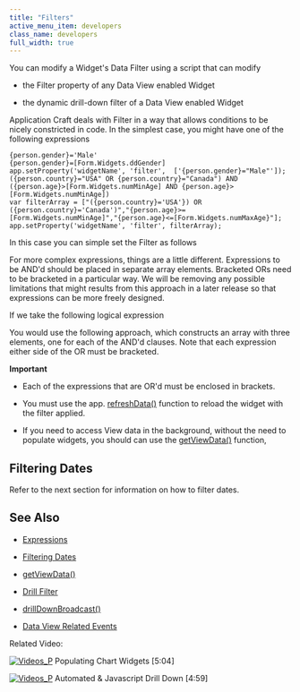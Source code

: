 ```yaml
---
title: "Filters"
active_menu_item: developers
class_name: developers
full_width: true
---
```



You can modify a Widget's Data Filter using a script that can modify

 - the Filter property of any Data View enabled Widget

 - the dynamic drill-down filter of a Data View enabled Widget

Application Craft deals with Filter in a way that allows conditions to be nicely constricted in code. In the simplest case, you might have one of the following expressions

    {person.gender}='Male'
    {person.gender}=[Form.Widgets.ddGender]
    app.setProperty('widgetName', 'filter',  ['{person.gender}="Male"']);
    ({person.country}="USA" OR {person.country}="Canada") AND ({person.age}>[Form.Widgets.numMinAge] AND {person.age}>[Form.Widgets.numMinAge])
    var filterArray = ["({person.country}='USA'}) OR ({person.country}='Canada')","{person.age}>=[Form.Widgets.numMinAge]","{person.age}<=[Form.Widgets.numMaxAge}"];
    app.setProperty('widgetName', 'filter', filterArray);
   

In this case you can simple set the Filter as follows

For more complex expressions, things are a little different. Expressions to be AND'd should be placed in separate array elements. Bracketed ORs need to be bracketed in a particular way. We will be removing any possible limitations that might results from this approach in a later release so that expressions can be more freely designed.

If we take the following logical expression

You would use the following approach, which constructs an array with three elements, one for each of the AND'd clauses. Note that each expression either side of the OR must be bracketed.

**Important**

 - Each of the expressions that are OR'd must be enclosed in brackets.

 - You must use the app. [refreshData()](../../widget-functions/refreshdata) function to reload the widget with the filter applied.

 - If you need to access View data in the background, without the need to populate widgets, you should can use the [getViewData()](../getviewdata) function,

## Filtering Dates

Refer to the next section for information on how to filter dates.

## See Also

 - [Expressions](../../../../product-guide/advanced-features/data-integration,-reporting-dashboards/data-section-properties/the-expression-editor)

 - [Filtering Dates](filtering-dates)

 - [getViewData()](../getviewdata)

 - [Drill Filter](refdrill-filter)

 - [drillDownBroadcast()](../drilldownbroadcast)

 - [Data View Related Events](../data-view-related-events)

Related Video:

[![Videos\_P](/img/docs/videos_p.png)](http://www.youtube.com/v/4FXN_AsiiMs?autoplay=1&hd=1&fs=1&showsearch=0&rel=0&) Populating Chart Widgets [5:04]

[![Videos\_P](/img/docs/videos_p.png)](http://www.youtube.com/v/t-MozAiRF0Q?autoplay=1&hd=1&fs=1&showsearch=0&rel=0&) Automated & Javascript Drill Down [4:59]

